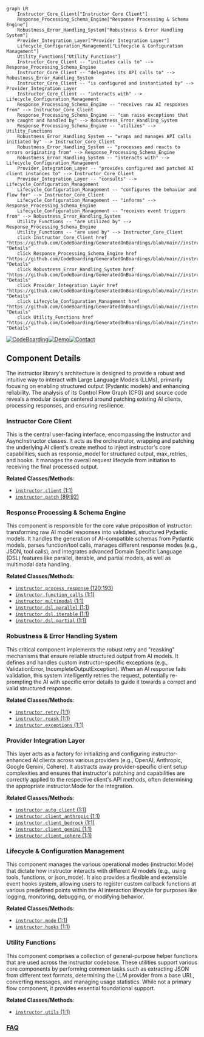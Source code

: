 ```mermaid
graph LR
    Instructor_Core_Client["Instructor Core Client"]
    Response_Processing_Schema_Engine["Response Processing & Schema Engine"]
    Robustness_Error_Handling_System["Robustness & Error Handling System"]
    Provider_Integration_Layer["Provider Integration Layer"]
    Lifecycle_Configuration_Management["Lifecycle & Configuration Management"]
    Utility_Functions["Utility Functions"]
    Instructor_Core_Client -- "initiates calls to" --> Response_Processing_Schema_Engine
    Instructor_Core_Client -- "delegates its API calls to" --> Robustness_Error_Handling_System
    Instructor_Core_Client -- "is configured and instantiated by" --> Provider_Integration_Layer
    Instructor_Core_Client -- "interacts with" --> Lifecycle_Configuration_Management
    Response_Processing_Schema_Engine -- "receives raw AI responses from" --> Instructor_Core_Client
    Response_Processing_Schema_Engine -- "can raise exceptions that are caught and handled by" --> Robustness_Error_Handling_System
    Response_Processing_Schema_Engine -- "utilizes" --> Utility_Functions
    Robustness_Error_Handling_System -- "wraps and manages API calls initiated by" --> Instructor_Core_Client
    Robustness_Error_Handling_System -- "processes and reacts to errors originating from" --> Response_Processing_Schema_Engine
    Robustness_Error_Handling_System -- "interacts with" --> Lifecycle_Configuration_Management
    Provider_Integration_Layer -- "provides configured and patched AI client instances to" --> Instructor_Core_Client
    Provider_Integration_Layer -- "consults" --> Lifecycle_Configuration_Management
    Lifecycle_Configuration_Management -- "configures the behavior and flow for" --> Instructor_Core_Client
    Lifecycle_Configuration_Management -- "informs" --> Response_Processing_Schema_Engine
    Lifecycle_Configuration_Management -- "receives event triggers from" --> Robustness_Error_Handling_System
    Utility_Functions -- "are utilized by" --> Response_Processing_Schema_Engine
    Utility_Functions -- "are used by" --> Instructor_Core_Client
    click Instructor_Core_Client href "https://github.com/CodeBoarding/GeneratedOnBoardings/blob/main//instructor/Instructor_Core_Client.md" "Details"
    click Response_Processing_Schema_Engine href "https://github.com/CodeBoarding/GeneratedOnBoardings/blob/main//instructor/Response_Processing_Schema_Engine.md" "Details"
    click Robustness_Error_Handling_System href "https://github.com/CodeBoarding/GeneratedOnBoardings/blob/main//instructor/Robustness_Error_Handling_System.md" "Details"
    click Provider_Integration_Layer href "https://github.com/CodeBoarding/GeneratedOnBoardings/blob/main//instructor/Provider_Integration_Layer.md" "Details"
    click Lifecycle_Configuration_Management href "https://github.com/CodeBoarding/GeneratedOnBoardings/blob/main//instructor/Lifecycle_Configuration_Management.md" "Details"
    click Utility_Functions href "https://github.com/CodeBoarding/GeneratedOnBoardings/blob/main//instructor/Utility_Functions.md" "Details"
```
[![CodeBoarding](https://img.shields.io/badge/Generated%20by-CodeBoarding-9cf?style=flat-square)](https://github.com/CodeBoarding/GeneratedOnBoardings)[![Demo](https://img.shields.io/badge/Try%20our-Demo-blue?style=flat-square)](https://www.codeboarding.org/demo)[![Contact](https://img.shields.io/badge/Contact%20us%20-%20contact@codeboarding.org-lightgrey?style=flat-square)](mailto:contact@codeboarding.org)

## Component Details

The instructor library's architecture is designed to provide a robust and intuitive way to interact with Large Language Models (LLMs), primarily focusing on enabling structured output (Pydantic models) and enhancing reliability. The analysis of its Control Flow Graph (CFG) and source code reveals a modular design centered around patching existing AI clients, processing responses, and ensuring resilience.

### Instructor Core Client
This is the central user-facing interface, encompassing the Instructor and AsyncInstructor classes. It acts as the orchestrator, wrapping and patching the underlying AI client's create method to inject instructor's core capabilities, such as response_model for structured output, max_retries, and hooks. It manages the overall request lifecycle from initiation to receiving the final processed output.


**Related Classes/Methods**:

- <a href="https://github.com/567-labs/instructor/blob/master/instructor/client.py#L1-L1" target="_blank" rel="noopener noreferrer">`instructor.client` (1:1)</a>
- <a href="https://github.com/567-labs/instructor/blob/master/instructor/patch.py#L89-L92" target="_blank" rel="noopener noreferrer">`instructor.patch` (89:92)</a>


### Response Processing & Schema Engine
This component is responsible for the core value proposition of instructor: transforming raw AI model responses into validated, structured Pydantic models. It handles the generation of AI-compatible schemas from Pydantic models, parses function/tool calls, manages different response modes (e.g., JSON, tool calls), and integrates advanced Domain Specific Language (DSL) features like parallel, iterable, and partial models, as well as multimodal data handling.


**Related Classes/Methods**:

- <a href="https://github.com/567-labs/instructor/blob/master/instructor/process_response.py#L120-L193" target="_blank" rel="noopener noreferrer">`instructor.process_response` (120:193)</a>
- <a href="https://github.com/567-labs/instructor/blob/master/instructor/function_calls.py#L1-L1" target="_blank" rel="noopener noreferrer">`instructor.function_calls` (1:1)</a>
- <a href="https://github.com/567-labs/instructor/blob/master/instructor/multimodal.py#L1-L1" target="_blank" rel="noopener noreferrer">`instructor.multimodal` (1:1)</a>
- <a href="https://github.com/567-labs/instructor/blob/master/instructor/dsl/parallel.py#L1-L1" target="_blank" rel="noopener noreferrer">`instructor.dsl.parallel` (1:1)</a>
- <a href="https://github.com/567-labs/instructor/blob/master/instructor/dsl/iterable.py#L1-L1" target="_blank" rel="noopener noreferrer">`instructor.dsl.iterable` (1:1)</a>
- <a href="https://github.com/567-labs/instructor/blob/master/instructor/dsl/partial.py#L1-L1" target="_blank" rel="noopener noreferrer">`instructor.dsl.partial` (1:1)</a>


### Robustness & Error Handling System
This critical component implements the robust retry and "reasking" mechanisms that ensure reliable structured output from AI models. It defines and handles custom instructor-specific exceptions (e.g., ValidationError, IncompleteOutputException). When an AI response fails validation, this system intelligently retries the request, potentially re-prompting the AI with specific error details to guide it towards a correct and valid structured response.


**Related Classes/Methods**:

- <a href="https://github.com/567-labs/instructor/blob/master/instructor/retry.py#L1-L1" target="_blank" rel="noopener noreferrer">`instructor.retry` (1:1)</a>
- <a href="https://github.com/567-labs/instructor/blob/master/instructor/reask.py#L1-L1" target="_blank" rel="noopener noreferrer">`instructor.reask` (1:1)</a>
- <a href="https://github.com/567-labs/instructor/blob/master/instructor/exceptions.py#L1-L1" target="_blank" rel="noopener noreferrer">`instructor.exceptions` (1:1)</a>


### Provider Integration Layer
This layer acts as a factory for initializing and configuring instructor-enhanced AI clients across various providers (e.g., OpenAI, Anthropic, Google Gemini, Cohere). It abstracts away provider-specific client setup complexities and ensures that instructor's patching and capabilities are correctly applied to the respective client's API methods, often determining the appropriate instructor.Mode for the integration.


**Related Classes/Methods**:

- <a href="https://github.com/567-labs/instructor/blob/master/instructor/auto_client.py#L1-L1" target="_blank" rel="noopener noreferrer">`instructor.auto_client` (1:1)</a>
- <a href="https://github.com/567-labs/instructor/blob/master/instructor/client_anthropic.py#L1-L1" target="_blank" rel="noopener noreferrer">`instructor.client_anthropic` (1:1)</a>
- <a href="https://github.com/567-labs/instructor/blob/master/instructor/client_bedrock.py#L1-L1" target="_blank" rel="noopener noreferrer">`instructor.client_bedrock` (1:1)</a>
- <a href="https://github.com/567-labs/instructor/blob/master/instructor/client_gemini.py#L1-L1" target="_blank" rel="noopener noreferrer">`instructor.client_gemini` (1:1)</a>
- <a href="https://github.com/567-labs/instructor/blob/master/instructor/client_cohere.py#L1-L1" target="_blank" rel="noopener noreferrer">`instructor.client_cohere` (1:1)</a>


### Lifecycle & Configuration Management
This component manages the various operational modes (instructor.Mode) that dictate how instructor interacts with different AI models (e.g., using tools, functions, or json_mode). It also provides a flexible and extensible event hooks system, allowing users to register custom callback functions at various predefined points within the AI interaction lifecycle for purposes like logging, monitoring, debugging, or modifying behavior.


**Related Classes/Methods**:

- <a href="https://github.com/567-labs/instructor/blob/master/instructor/mode.py#L1-L1" target="_blank" rel="noopener noreferrer">`instructor.mode` (1:1)</a>
- <a href="https://github.com/567-labs/instructor/blob/master/instructor/hooks.py#L1-L1" target="_blank" rel="noopener noreferrer">`instructor.hooks` (1:1)</a>


### Utility Functions
This component comprises a collection of general-purpose helper functions that are used across the instructor codebase. These utilities support various core components by performing common tasks such as extracting JSON from different text formats, determining the LLM provider from a base URL, converting messages, and managing usage statistics. While not a primary flow component, it provides essential foundational support.


**Related Classes/Methods**:

- <a href="https://github.com/567-labs/instructor/blob/master/instructor/utils.py#L1-L1" target="_blank" rel="noopener noreferrer">`instructor.utils` (1:1)</a>




### [FAQ](https://github.com/CodeBoarding/GeneratedOnBoardings/tree/main?tab=readme-ov-file#faq)